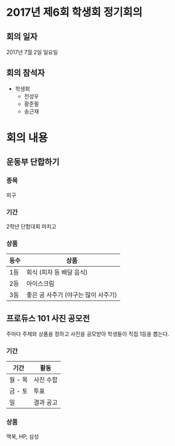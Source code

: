 # 2017년 제6회 학생회 정기회의
## 회의 일자
2017년 7월 2일 일요일

## 회의 참석자
* 학생회
    * 전성우
    * 황준필
    * 송근재

# 회의 내용

## 운동부 단합하기
### 종목
피구
### 기간
2학년 단합대회 마치고
### 상품
등수|상품 
-|-
1등|회식 (피자 등 배달 음식)
2등|아이스크림
3등|좋은 공 사주기 (야구는 많이 사주기)

## 프로듀스 101 사진 공모전
주마다 주제와 상품을 정하고 사진을 공모받아 학생들이 직접 1등을 뽑는다.

### 기간
기간|활동
-|-
월 - 목|사진 수합
금 - 토|투표
일|결과 공고

### 상품
맥북, HP, 삼성